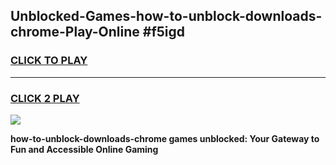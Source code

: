 
## Unblocked-Games-how-to-unblock-downloads-chrome-Play-Online #f5igd
<h3>
<a href="https://news.freeplayer.one?title=how-to-unblock-downloads-chrome&ref=3">CLICK TO PLAY</a></h3>
<hr>

<h3>
<a href="https://news.freeplayer.one?title=how-to-unblock-downloads-chrome&ref=3">CLICK 2 PLAY</a>
  
</h3>

<a href="https://news.freeplayer.one?title=how-to-unblock-downloads-chrome&ref=3"><img src="https://clearcache.store/games.png"></a>


**how-to-unblock-downloads-chrome games unblocked: Your Gateway to Fun and Accessible Online Gaming**
